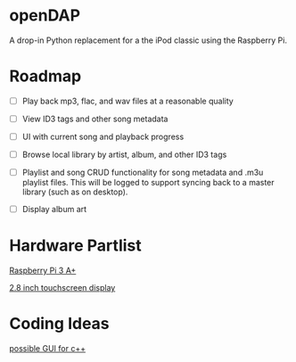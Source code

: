 # openDAP
A drop-in Python replacement for a the iPod classic using the Raspberry Pi.

# Roadmap

- [ ] Play back mp3, flac, and wav files at a reasonable quality

- [ ] View ID3 tags and other song metadata

- [ ] UI with current song and playback progress

- [ ] Browse local library by artist, album, and other ID3 tags

- [ ] Playlist and song CRUD functionality for song metadata and .m3u playlist files. This will be logged to support syncing back to a master library (such as on desktop).

- [ ] Display album art

# Hardware Partlist
[Raspberry Pi 3 A+](https://www.adafruit.com/product/4027)

[2.8 inch touchscreen display](https://www.adafruit.com/product/1601)

# Coding Ideas

[possible GUI for c++](https://github.com/ocornut/imgui)

